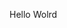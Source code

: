 Hello Wolrd


























































































































































































































































































































































































































































































































































































































































































































































































































































































































































































